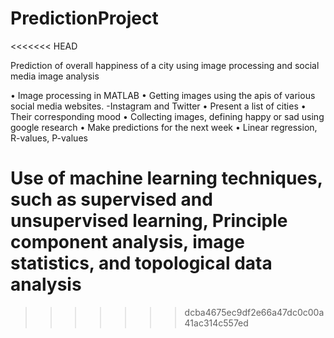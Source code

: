 # PredictionProject
<<<<<<< HEAD

Prediction of overall happiness of a city using image processing and social media image analysis

•	Image processing in MATLAB
•	Getting images using the apis of various social media websites. 
        -Instagram and Twitter
•	Present a list of cities
•	Their corresponding mood
•	Collecting images, defining happy or sad using google research
•	Make predictions for the next week
•	Linear regression, R-values, P-values

Use of machine learning techniques, such as supervised and unsupervised learning, Principle component analysis, image statistics, and topological data analysis
=======
>>>>>>> dcba4675ec9df2e66a47dc0c00a41ac314c557ed
